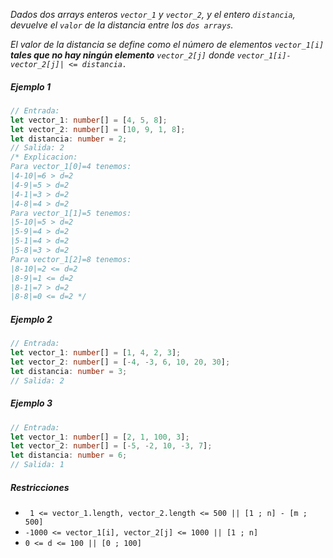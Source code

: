 _Dados dos arrays enteros `vector_1` y `vector_2`, y el entero `distancia`, devuelve el `valor` de la distancia entre los `dos arrays`._

_El valor de la distancia se define como el número de elementos `vector_1[i]` **tales que no hay ningún elemento** `vector_2[j]` donde `vector_1[i]-vector_2[j]| <= distancia.`_

##### Ejemplo 1

```typescript
// Entrada:
let vector_1: number[] = [4, 5, 8];
let vector_2: number[] = [10, 9, 1, 8];
let distancia: number = 2;
// Salida: 2
/* Explicacion: 
Para vector_1[0]=4 tenemos: 
|4-10|=6 > d=2 
|4-9|=5 > d=2 
|4-1|=3 > d=2 
|4-8|=4 > d=2 
Para vector_1[1]=5 tenemos: 
|5-10|=5 > d=2 
|5-9|=4 > d=2 
|5-1|=4 > d=2 
|5-8|=3 > d=2
Para vector_1[2]=8 tenemos:
|8-10|=2 <= d=2
|8-9|=1 <= d=2
|8-1|=7 > d=2
|8-8|=0 <= d=2 */
```

##### Ejemplo 2

```typescript
// Entrada:
let vector_1: number[] = [1, 4, 2, 3];
let vector_2: number[] = [-4, -3, 6, 10, 20, 30];
let distancia: number = 3;
// Salida: 2
```

##### Ejemplo 3

```typescript
// Entrada:
let vector_1: number[] = [2, 1, 100, 3];
let vector_2: number[] = [-5, -2, 10, -3, 7];
let distancia: number = 6;
// Salida: 1
```

##### Restricciones

-   ` 1 <= vector_1.length, vector_2.length <= 500 || [1 ; n] - [m ; 500]`
-   `-1000 <= vector_1[i], vector_2[j] <= 1000 || [1 ; n]`
-   `0 <= d <= 100 || [0 ; 100]`
